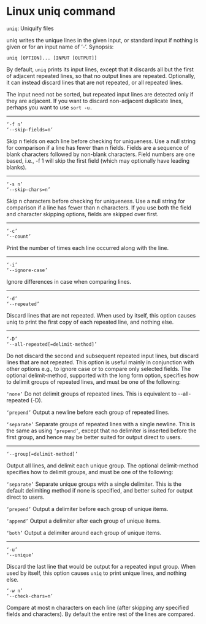# Linux uniq command 
`uniq`: Uniquify files

uniq writes the unique lines in the given input, or standard input if nothing is given or for an input name of ‘-’. Synopsis:

`uniq [OPTION]... [INPUT [OUTPUT]]`

By default, `uniq` prints its input lines, except that it discards all but the first of adjacent repeated lines, so that no output lines are repeated. Optionally, it can instead discard lines that are not repeated, or all repeated lines.

The input need not be sorted, but repeated input lines are detected only if they are adjacent. If you want to discard non-adjacent duplicate lines, perhaps you want to use `sort -u.`

***

```
‘-f n’
‘--skip-fields=n’
```
Skip n fields on each line before checking for uniqueness. Use a null string for comparison if a line has fewer than n fields. Fields are a sequence of blank characters followed by non-blank characters. Field numbers are one based, i.e., -f 1 will skip the first field (which may optionally have leading blanks).

---
```
‘-s n’
‘--skip-chars=n’
```
Skip n characters before checking for uniqueness. Use a null string for comparison if a line has fewer than n characters. If you use both the field and character skipping options, fields are skipped over first.
***
```
‘-c’
‘--count’
```
Print the number of times each line occurred along with the line.
***
```
‘-i’
‘--ignore-case’
```
Ignore differences in case when comparing lines.
***
```
‘-d’
‘--repeated’
```
Discard lines that are not repeated. When used by itself, this option causes uniq to print the first copy of each repeated line, and nothing else.
***
```
‘-D’
‘--all-repeated[=delimit-method]’
```
Do not discard the second and subsequent repeated input lines, but discard lines that are not repeated. This option is useful mainly in conjunction with other options e.g., to ignore case or to compare only selected fields. The optional delimit-method, supported with the long form option, specifies how to delimit groups of repeated lines, and must be one of the following:


`‘none’`
Do not delimit groups of repeated lines. This is equivalent to --all-repeated (-D).

`‘prepend’`
Output a newline before each group of repeated lines. 

`‘separate’`
Separate groups of repeated lines with a single newline. This is the same as using `‘prepend’`, except that no delimiter is inserted before the first group, and hence may be better suited for output direct to users.

***
```
‘--group[=delimit-method]’
```
Output all lines, and delimit each unique group. The optional delimit-method specifies how to delimit groups, and must be one of the following:

`‘separate’`
Separate unique groups with a single delimiter. This is the default delimiting method if none is specified, and better suited for output direct to users.

`‘prepend’`
Output a delimiter before each group of unique items.

`‘append’`
Output a delimiter after each group of unique items.

`‘both’`
Output a delimiter around each group of unique items.

***

```
‘-u’
‘--unique’
```
Discard the last line that would be output for a repeated input group. When used by itself, this option causes `uniq` to print unique lines, and nothing else.

```
‘-w n’
‘--check-chars=n’
```
Compare at most n characters on each line (after skipping any specified fields and characters). By default the entire rest of the lines are compared.
